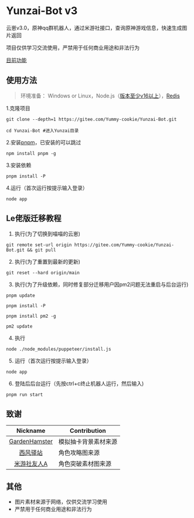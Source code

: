 # Yunzai-Bot v3
云崽v3.0，原神qq群机器人，通过米游社接口，查询原神游戏信息，快速生成图片返回

项目仅供学习交流使用，严禁用于任何商业用途和非法行为

[目前功能](https://gitee.com/Yummy-cookie/Yunzai-Bot/tree/master/plugins/genshin)

## 使用方法
>环境准备： Windows or Linux，Node.js（[版本至少v16以上](http://nodejs.cn/download/)），[Redis](https://redis.io/docs/getting-started/installation/)

1.克隆项目
```
git clone --depth=1 https://gitee.com/Yummy-cookie/Yunzai-Bot.git
```
```
cd Yunzai-Bot #进入Yunzai目录
```
2.安装[pnpm](https://pnpm.io/zh/installation)，已安装的可以跳过
```
npm install pnpm -g
```
3.安装依赖
```
pnpm install -P
```
4.运行（首次运行按提示输入登录）
```
node app
```

## Le佬版迁移教程
1. 执行(为了切换到喵喵的云崽)

```
git remote set-url origin https://gitee.com/Yummy-cookie/Yunzai-Bot.git && git pull
```

2. 执行(为了重置到最新的更新)

```
git reset --hard origin/main
```

3. 执行(为了升级依赖，同时修复部分迁移用户因pm2问题无法重启与后台运行)

```
pnpm update
```

```
pnpm install -P
```

```
pnpm install pm2 -g
```

```
pm2 update
```

4. 执行

```
node ./node_modules/puppeteer/install.js
```

5. 运行（首次运行按提示输入登录）

```
node app
```

6. 登陆后后台运行（先按ctrl+c终止机器人运行，然后输入)

```
pnpm run start
```

## 致谢
| Nickname                                                     | Contribution                        |
| :----------------------------------------------------------: | ----------------------------------- |
|[GardenHamster](https://github.com/GardenHamster/GenshinPray) | 模拟抽卡背景素材来源 |
|[西风驿站](https://bbs.mihoyo.com/ys/collection/839181) | 角色攻略图来源 |
|[米游社友人A](https://bbs.mihoyo.com/ys/collection/428421) | 角色突破素材图来源 |

## 其他
- 图片素材来源于网络，仅供交流学习使用
- 严禁用于任何商业用途和非法行为
